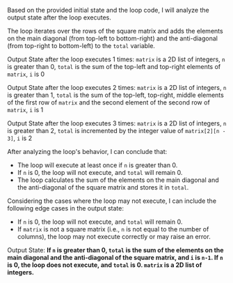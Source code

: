 Based on the provided initial state and the loop code, I will analyze the output state after the loop executes.

The loop iterates over the rows of the square matrix and adds the elements on the main diagonal (from top-left to bottom-right) and the anti-diagonal (from top-right to bottom-left) to the `total` variable.

Output State after the loop executes 1 times: `matrix` is a 2D list of integers, `n` is greater than 0, `total` is the sum of the top-left and top-right elements of `matrix`, `i` is 0

Output State after the loop executes 2 times: `matrix` is a 2D list of integers, `n` is greater than 1, `total` is the sum of the top-left, top-right, middle elements of the first row of `matrix` and the second element of the second row of `matrix`, `i` is 1

Output State after the loop executes 3 times: `matrix` is a 2D list of integers, `n` is greater than 2, `total` is incremented by the integer value of `matrix[2][n - 3]`, `i` is 2

After analyzing the loop's behavior, I can conclude that:

* The loop will execute at least once if `n` is greater than 0.
* If `n` is 0, the loop will not execute, and `total` will remain 0.
* The loop calculates the sum of the elements on the main diagonal and the anti-diagonal of the square matrix and stores it in `total`.

Considering the cases where the loop may not execute, I can include the following edge cases in the output state:

* If `n` is 0, the loop will not execute, and `total` will remain 0.
* If `matrix` is not a square matrix (i.e., `n` is not equal to the number of columns), the loop may not execute correctly or may raise an error.

Output State: **If `n` is greater than 0, `total` is the sum of the elements on the main diagonal and the anti-diagonal of the square matrix, and `i` is `n-1`. If `n` is 0, the loop does not execute, and `total` is 0. `matrix` is a 2D list of integers.**